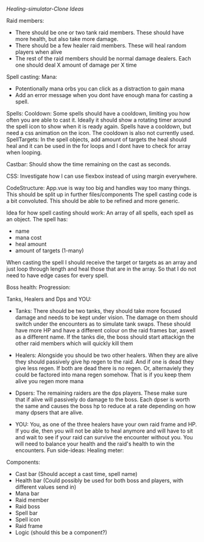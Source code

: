 *Healing-simulator-Clone Ideas*

Raid members:
- There should be one or two tank raid members. These should have more health, but also take more damage. 
- There should be a few healer raid members. These will heal random players when alive
- The rest of the raid members should be normal damage dealers. Each one should deal X amount of damage per X time

Spell casting:
  Mana:
  - Potentionally mana orbs you can click as a distraction to gain mana
  - Add an error message when you dont have enough mana for casting a spell.
  
  Spells:
    Cooldown:
      Some spells should have a cooldown, limiting you how often you are able to cast it. Ideally it should show a
      rotating timer around the spell icon to show when it is ready again. Spells have a cooldown, but need a css
      animation on the icon. The cooldown is also not currently used.
    SpellTargets:
      In the spell objects, add amount of targets the heal should heal and it can be used in the for loops and I dont
      have to check for array when looping.

  Castbar:
    Should show the time remaining on the cast as seconds.
    
CSS:
  Investigate how I can use flexbox instead of using margin everywhere.
  
CodeStructure:
  App.vue is way too big and handles way too many things. This should be split up in further files/components
  The spell casting code is a bit convoluted. This should be able to be refined and more generic.


Idea for how spell casting should work:
  An array of all spells, each spell as an object. 
  The spell has: 
  - name
  - mana cost 
  - heal amount 
  - amount of targets (1-many)
  
  When casting the spell I should receive the target or targets as an array and just loop through
  length and heal those that are in the array. So that I do not need to have edge cases for every spell.
    
Boss health:
Progression:

Tanks, Healers and Dps and YOU:
  * Tanks: 
  There should be two tanks, they should take more focused damage and needs to be kept under vision.
  The damage on them should switch under the encounters as to simulate tank swaps. These should have
  more HP and have a different colour on the raid frames bar, aswell as a different name.
  If the tanks die, the boss should start attackign the other raid members which will quickly kill them

  * Healers:
  Alongside you should be two other healers. When they are alive they should passively give hp regen
  to the raid. And if one is dead they give less regen. If both are dead there is no regen. Or, alternaviely
  they could be factored into mana regen somehow. That is if you keep them alive you regen more mana
  
  * Dpsers:
  The remaining raiders are the dps players. These make sure that if alive will passively do damage
  to the boss. Each dpser is worth the same and causes the boss hp to reduce at a rate depending on how
  many dpsers that are alive.
  
  * YOU:
  You, as one of the three healers have your own raid frame and HP. If you die, then you will not be able to heal anymore
  and will have to sit and wait to see if your raid can survive the encounter without you. 
  You will need to balance your health and the raid's health to win the encounters.
Fun side-ideas:
  Healing meter:

Components:
  * Cast bar (Should accept a cast time, spell name)
  * Health bar (Could possibly be used for both boss and players, with different
  values send in)
  * Mana bar
  * Raid member
  * Raid boss
  * Spell bar
  * Spell icon
  * Raid frame
  * Logic (should this be a component?)
  
  


